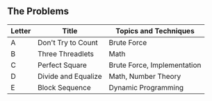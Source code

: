 ## The Problems

|  Letter | Title                     | Topics and Techniques       |
|---------|---------------------------|-----------------------------|
|  A | Don't Try to Count       | Brute Force                  |
|  B | Three Threadlets      | Math            |
|  C | Perfect Square       | Brute Force, Implementation           |
|  D | Divide and Equalize      | Math, Number Theory           |
|  E | Block Sequence      | Dynamic Programming          |





